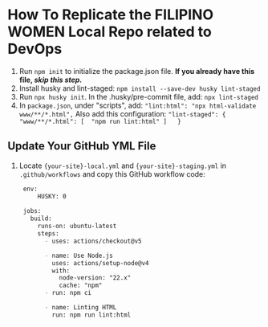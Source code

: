# How To Replicate the FILIPINO WOMEN Local Repo related to DevOps

1. Run `npm init` to initialize the package.json file. **If you already have this file, *skip this step.***
2. Install husky and lint-staged: `npm install --save-dev husky lint-staged`
3. Run `npx husky init`. In the .husky/pre-commit file, add: `npx lint-staged`
4. In `package.json`, under "scripts", add: `"lint:html": "npx html-validate www/**/*.html",` Also add this configuration: `"lint-staged": {	"www/**/*.html": [	"npm run lint:html"	]	}`

## Update Your GitHub YML File

1. Locate `{your-site}-local.yml` and `{your-site}-staging.yml` in `.github/workflows` and copy this GitHub workflow code:
    
    ```markdown
     env:
    	 HUSKY: 0
    	 
     jobs:
       build:
         runs-on: ubuntu-latest
         steps:
           - uses: actions/checkout@v5
    
           - name: Use Node.js
             uses: actions/setup-node@v4
             with:
               node-version: "22.x"
               cache: "npm"
           - run: npm ci
    
           - name: Linting HTML
             run: npm run lint:html
    ```
